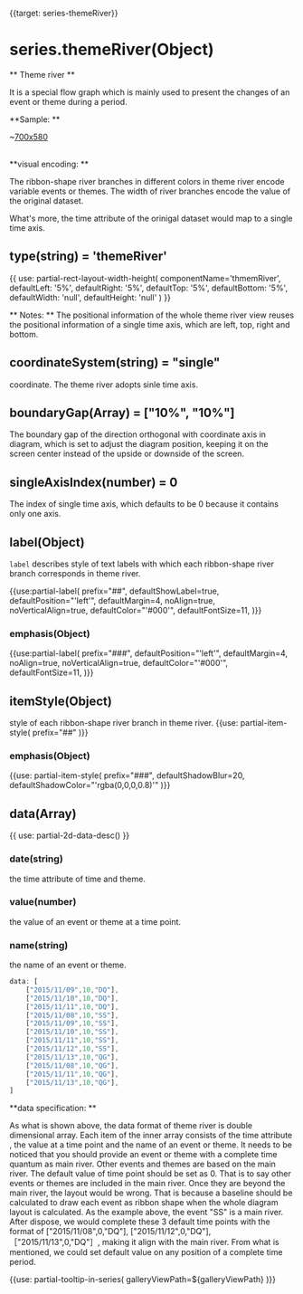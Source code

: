 
{{target: series-themeRiver}}

# series.themeRiver(Object)

** Theme river **

It is a special flow graph which is mainly used to present the changes of an event or theme during a period.

**Sample: **

~[700x580](${galleryViewPath}themeRiver-lastfm&edit=1&reset=1)


<br>
**visual encoding: **

The ribbon-shape river branches in different colors in theme river encode variable events or themes. The width of river branches encode the value of the original dataset.

What's more, the time attribute of the orinigal dataset would map to a single time axis.


## type(string) = 'themeRiver'

{{ use: partial-rect-layout-width-height(
    componentName='thmemRiver',
    defaultLeft: '5%',
    defaultRight: '5%',
    defaultTop: '5%',
    defaultBottom: '5%',
    defaultWidth: 'null',
    defaultHeight: 'null'
) }}

** Notes: **
The positional information of the whole theme river view reuses the positional information of a single time axis, which are left, top, right and bottom.


## coordinateSystem(string) = "single"

coordinate. The theme river adopts sinle time axis.

## boundaryGap(Array) = ["10%", "10%"]

The boundary gap of the direction orthogonal with coordinate axis in diagram, which is set to adjust the diagram position, keeping it on the screen center instead of the upside or downside of the screen.


## singleAxisIndex(number) = 0

The index of single time axis, which defaults to be 0 because it contains only one axis.

## label(Object)

`label` describes style of text labels with which each ribbon-shape river branch corresponds in theme river.

{{use:partial-label(
    prefix="##",
    defaultShowLabel=true,
    defaultPosition="'left'",
    defaultMargin=4,
    noAlign=true,
    noVerticalAlign=true,
    defaultColor="'#000'",
    defaultFontSize=11,
)}}
### emphasis(Object)
{{use:partial-label(
    prefix="###",
    defaultPosition="'left'",
    defaultMargin=4,
    noAlign=true,
    noVerticalAlign=true,
    defaultColor="'#000'",
    defaultFontSize=11,
)}}

## itemStyle(Object)

style of each ribbon-shape river branch in theme river.
{{use: partial-item-style(
    prefix="##"
)}}
### emphasis(Object)
{{use: partial-item-style(
    prefix="###",
    defaultShadowBlur=20,
    defaultShadowColor="'rgba(0,0,0,0.8)'"
)}}


## data(Array)
{{ use: partial-2d-data-desc() }}
### date(string)
the time attribute of time and theme.
### value(number)
the value of an event or theme at a time point.
### name(string)
the name of an event or theme.

```js
data: [
    ["2015/11/09",10,"DQ"],
    ["2015/11/10",10,"DQ"],
    ["2015/11/11",10,"DQ"],
    ["2015/11/08",10,"SS"],
    ["2015/11/09",10,"SS"],
    ["2015/11/10",10,"SS"],
    ["2015/11/11",10,"SS"],
    ["2015/11/12",10,"SS"],
    ["2015/11/13",10,"QG"],
    ["2015/11/08",10,"QG"],
    ["2015/11/11",10,"QG"],
    ["2015/11/13",10,"QG"],
]
```
**data specification: **

As what is shown above, the data format of theme river is double dimensional array. Each item of the inner array consists of the time attribute , the value at a time point and the name of an event or theme. It needs to be noticed that you should provide an event or theme with a complete time quantum as main river. Other events and themes are based on the main river. The default value of time point should be set as 0. That is to say other events or themes are included in the main river. Once they are beyond the main river, the layout would be wrong. That is because a baseline should be calculated to draw each event as ribbon shape when the whole diagram layout is calculated. As the example above, the event "SS" is a main river. After dispose, we would complete these 3 default time points with the format of ["2015/11/08",0,"DQ"], ["2015/11/12",0,"DQ"], ［"2015/11/13",0,"DQ"］, making it align with the main river. From what is mentioned, we could set default value on any position of a complete time period.


{{use: partial-tooltip-in-series(
    galleryViewPath=${galleryViewPath}
)}}
